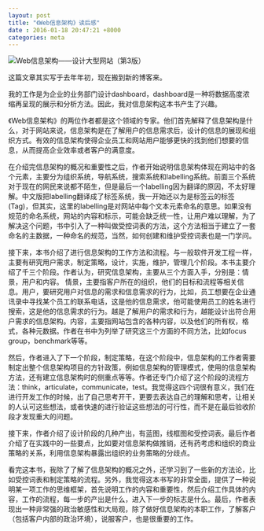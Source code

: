 ```yaml
---
layout: post
title: "《Web信息架构》读后感"
date : 2016-01-18 20:47:21 +8000
categories: meta
---
```


![Web信息架构——设计大型网站（第3版）](http://img6.douban.com/mpic/s27132765.jpg)

这篇文章其实写于去年年初，现在搬到新的博客来。

我的工作是为企业的业务部门设计dashboard，dashboard是一种将数据高度浓缩再呈现的展示和分析方法。因此，我对信息架构这本书产生了兴趣。

《Web信息架构》的两位作者都是这个领域的专家。他们首先解释了信息架构是什么，对于网站来说，信息架构是在了解用户的信息需求后，设计的信息的展现和组织方式。有效的信息架构使得企业员工和网站用户能够更快的找到他们想要的信息，从而提高企业效率或者客户的满意度。

在介绍完信息架构的概况和重要性之后，作者开始说明信息架构体现在网站中的各个元素，主要分为组织系统，导航系统，搜索系统和labelling系统。前面三个系统对于现在的网民来说都不陌生，但是最后一个labelling因为翻译的原因，不太好理解。中文版把labelling翻译成了标签系统，我一开始还以为是标签云的标签(Tag)，但其实，这里的labelling是对网站中每个文本元素命名的意思。如果没有规范的命名系统，网站的内容和标示，可能会缺乏统一性，让用户难以理解，为了解决这个问题，书中引入了一种叫做受控词表的方法，这个方法相当于建立了一套命名的主数据，一种命名的规范，当然，如何创建和维护受控词表也是一门学问。

接下来，本书介绍了进行信息架构的工作方法和流程。与一般软件开发工程一样，主要有研究用户需求，制定策略，设计，实施，维护，管理几个阶段。本书主要介绍了千三个阶段。作者认为，研究信息架构，主要从三个方面入手，分别是：情景，用户和内容。
情景，主要指客户所在的组织，他们的目标和流程等相关信息。用户，要研究用户对信息的需求和信息需求的行为，比如，员工想要在企业通讯录中寻找某个员工的联系电话，这是他的信息需求，他可能使用员工的姓名进行搜索，这是他的信息需求的行为。越是了解用户的需求和行为，越能设计出符合用户需求的信息架构。内容，主要指网站包含的各种内容，以及他们的所有权，格式，各种元数据。作者在书中为列举了研究这三个方面的不同方法，比如focus group，benchmark等等。

然后，作者进入了下一个阶段，制定策略，在这个阶段中，信息架构的工作者需要制定出整个信息架构项目的方针政策，例如信息架构的管理模式，使用的信息架构方法，还有建立信息架构时的侧重点等等。作者还专门介绍了这个阶段的流程方法：think，articulate，communicate，test。我觉得这四个词很有意义，我们在进行开发工作的时候，出了自己思考开干，更要去表达自己的理解和思考，让相关的人认可这些想法，或者快速的进行验证这些想法的可行性，而不是在最后验收阶段才发现重大的问题。

接下来，作者介绍了设计阶段的几种产出，有蓝图，线框图和受控词表。最后作者介绍了在实践中的一些要点，比如要对信息架构做推销，还有药考虑和组织的商业策略的关系，利用信息架构暴露出组织的业务策略的分歧点。

看完这本书，我除了了解了信息架构的概况之外，还学习到了一些新的方法论，比如受控词表和制定策略的流程。另外，我觉得这本书写的非常全面，提供了一种说明某一项工作的思维框架，首先说明工作的内容和重要性，然后介绍工作具体的内容，工作的流程，每一步的产出是什么，进入下一步的标志是什么。最后，作者表现出一种非常强的政治敏感性和大局观，除了做好信息架构的本职工作，了解客户（包括客户内部的政治环境），说服客户，也是很重要的工作。
